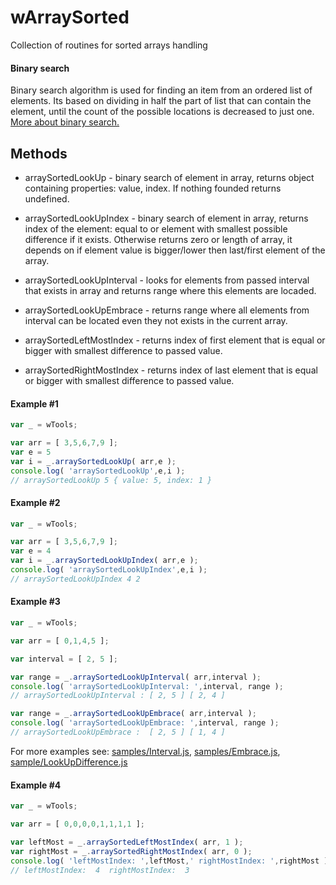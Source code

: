 
# wArraySorted

Collection of routines for sorted arrays handling
#### Binary search
Binary search algorithm is used for finding an item from an ordered list of elements. Its based on dividing in half the part of list that can contain the element, until the count of the possible locations is decreased to just one. [More about binary search.]( https://en.wikipedia.org/wiki/Binary_search_algorithm )


## Methods

* arraySortedLookUp - binary search of element in array, returns object containing properties: value, index. If nothing founded returns undefined.

* arraySortedLookUpIndex - binary search of element in array, returns index of the element: equal to or element with smallest possible difference if it exists. Otherwise returns zero or length of array, it depends on if element value is bigger/lower then last/first element of the array.

* arraySortedLookUpInterval - looks for elements from passed interval that exists in array and returns range where this elements are locaded.

* arraySortedLookUpEmbrace - returns range where all elements from interval can be located even they not exists in the current array.

* arraySortedLeftMostIndex - returns index of first element that is equal or bigger with smallest difference to passed value.

* arraySortedRightMostIndex - returns index of last element that is equal or bigger with smallest difference to passed value.

#### Example #1
```javascript
var _ = wTools;

var arr = [ 3,5,6,7,9 ];
var e = 5
var i = _.arraySortedLookUp( arr,e );
console.log( 'arraySortedLookUp',e,i );
// arraySortedLookUp 5 { value: 5, index: 1 }
```

#### Example #2
```javascript
var _ = wTools;

var arr = [ 3,5,6,7,9 ];
var e = 4
var i = _.arraySortedLookUpIndex( arr,e );
console.log( 'arraySortedLookUpIndex',e,i );
// arraySortedLookUpIndex 4 2
```

#### Example #3
```javascript
var _ = wTools;

var arr = [ 0,1,4,5 ];

var interval = [ 2, 5 ];

var range = _.arraySortedLookUpInterval( arr,interval );
console.log( 'arraySortedLookUpInterval: ',interval, range );
// arraySortedLookUpInterval : [ 2, 5 ] [ 2, 4 ]

var range = _.arraySortedLookUpEmbrace( arr,interval );
console.log( 'arraySortedLookUpEmbrace: ',interval, range );
// arraySortedLookUpEmbrace :  [ 2, 5 ] [ 1, 4 ]
```
For more examples see: [samples/Interval.js](https://github.com/Wandalen/wArraySorted/blob/master/sample/Interval.js), [samples/Embrace.js](https://github.com/Wandalen/wArraySorted/blob/master/sample/Embrace.js), [sample/LookUpDifference.js](https://github.com/Wandalen/wArraySorted/blob/master/sample/LookUpDifference.js)

#### Example #4
```javascript
var _ = wTools;

var arr = [ 0,0,0,0,1,1,1,1 ];

var leftMost = _.arraySortedLeftMostIndex( arr, 1 );
var rightMost = _.arraySortedRightMostIndex( arr, 0 );
console.log( 'leftMostIndex: ',leftMost,' rightMostIndex: ',rightMost );
// leftMostIndex:  4  rightMostIndex:  3
```

